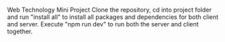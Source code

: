 Web Technology Mini Project
Clone the repository, cd into project folder and run "install all" to install all packages and dependencies for both client and server.
Execute "npm run dev" to run both the server and client together.
